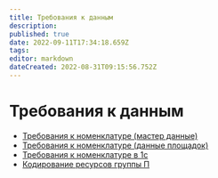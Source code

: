 ```yaml
---
title: Требования к данным
description: 
published: true
date: 2022-09-11T17:34:18.659Z
tags: 
editor: markdown
dateCreated: 2022-08-31T09:15:56.752Z
---
```


# Требования к данным

* [Требования к номенклатуре (мастер данные)](trebovaniya-k-nomenklature.md)
* [Требования к номенклатуре (данные площадок)](trebovaniya-k-nomenklature-dannye-ploshadok.md)
* [Требования к номенклатуре в 1с](trebovaniya-k-nomenklature-v-1s.md)
* [Кодирование ресурсов группы П](kodirovaniya-resursov-gruppy-p.md)
